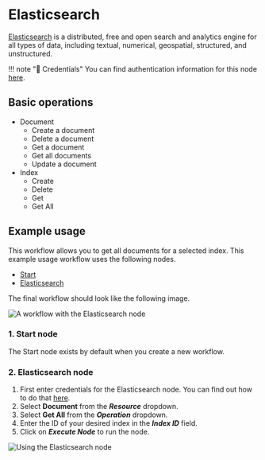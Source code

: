 # Elasticsearch

[Elasticsearch](https://www.elastic.co/) is a distributed, free and open search and analytics engine for all types of data, including textual, numerical, geospatial, structured, and unstructured.

!!! note "🔑 Credentials"
    You can find authentication information for this node [here](/integrations/credentials/elasticsearch/).


## Basic operations

* Document
    * Create a document
    * Delete a document
    * Get a document
    * Get all documents
    * Update a document
* Index
    * Create
    * Delete
    * Get
    * Get All

## Example usage

This workflow allows you to get all documents for a selected index. This example usage workflow uses the following nodes.
- [Start](/integrations/core-nodes/n8n-nodes-base.start/)
- [Elasticsearch]()

The final workflow should look like the following image.

![A workflow with the Elasticsearch node](/_images/integrations/nodes/elasticsearch/workflow.png)

### 1. Start node

The Start node exists by default when you create a new workflow.

### 2. Elasticsearch node

1. First enter credentials for the Elasticsearch node. You can find out how to do that [here](/integrations/credentials/elasticsearch/).
2. Select **Document** from the ***Resource*** dropdown.
3. Select **Get All** from the ***Operation*** dropdown.
3. Enter the ID of your desired index in the ***Index ID*** field.
4. Click on ***Execute Node*** to run the node.

![Using the Elasticsearch node ](/_images/integrations/nodes/elasticsearch/elasticsearch_node.png)

